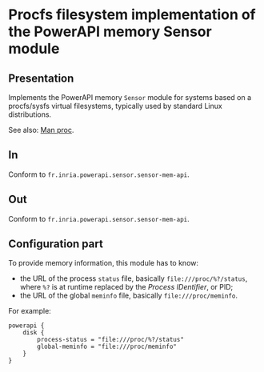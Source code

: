 # Procfs filesystem implementation of the PowerAPI memory Sensor module

## Presentation

Implements the PowerAPI memory `Sensor` module for systems based on a procfs/sysfs virtual filesystems, typically used by standard Linux distributions.

See also: [Man proc](http://linux.die.net/man/5/proc "proc manual").

## In

Conform to `fr.inria.powerapi.sensor.sensor-mem-api`.

## Out

Conform to `fr.inria.powerapi.sensor.sensor-mem-api`.

## Configuration part

To provide memory information, this module has to know:
* the URL of the process `status` file, basically `file:///proc/%?/status`, where `%?` is at runtime replaced by the _Process IDentifier_, or PID;
* the URL of the global `meminfo` file, basically `file:///proc/meminfo`.

For example:
```
powerapi {
	disk {
	    process-status = "file:///proc/%?/status"
	    global-meminfo = "file:///proc/meminfo"
	}
}
```
